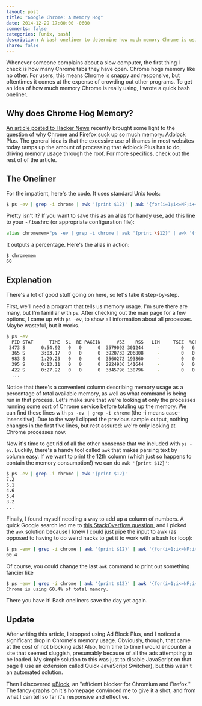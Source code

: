 ```yaml
---
layout: post
title: "Google Chrome: A Memory Hog"
date: 2014-12-29 17:00:00 -0600
comments: false
categories: [unix, bash]
description: A bash oneliner to determine how much memory Chrome is using.
share: false
---
```


Whenever someone complains about a slow computer, the first thing I check is
how many Chrome tabs they have open. Chrome hogs memory like no other. For
users, this means Chrome is snappy and responsive, but oftentimes it comes at
the expense of crowding out other programs. To get an idea of how much memory
Chrome is really using, I wrote a quick bash oneliner.

<!-- more -->

## Why does Chrome Hog Memory?

[An article posted to Hacker News][iframe-irony] recently brought some light to
the question of why Chrome and Firefox suck up so much memory: Adblock Plus. The
general idea is that the excessive use of iframes in most websites today ramps
up the amount of processing that Adblock Plus has to do, driving memory usage
through the roof. For more specifics, check out the rest of of the article.

## The Oneliner

For the impatient, here's the code. It uses standard Unix tools:

```bash Chrome Memory Usage
$ ps -ev | grep -i chrome | awk '{print $12}' | awk '{for(i=1;i<=NF;i++)s+=$i}END{print s}'
```

Pretty isn't it? If you want to save this as an alias for handy use, add this
line to your ~/.bashrc (or appropriate configuration file):

```bash Add as an alias
alias chromemem="ps -ev | grep -i chrome | awk '{print \$12}' | awk '{for(i=1;i<=NF;i++)s+=\$i}END{print s}'"
```

It outputs a percentage. Here's the alias in action:

```bash Usage
$ chromemem
60
```

## Explanation

There's a lot of good stuff going on here, so let's take it step-by-step.

First, we'll need a program that tells us memory usage. I'm sure there are many,
but I'm familiar with `ps`. After checking out the man page for a few options, I
came up with `ps -ev`, to show all information about all processes. Maybe
wasteful, but it works.

```bash ps -ev
$ ps -ev
  PID STAT      TIME  SL  RE PAGEIN      VSZ    RSS   LIM     TSIZ  %CPU %MEM COMMAND
 3473 S      0:54.92   0   0      0  3579092 301244     -        0   6.7  7.2 /Applications/Google C
  365 S      3:03.17   0   0      0  3920732 206808     -        0   0.3  4.9 /Applications/Google C
  983 S      1:29.23   0   0      0  3560272 193860     -        0   0.1  4.6 /Applications/Google C
  395 S      0:13.11   0   0      0  2824936 141644     -        0   0.0  3.4 /Applications/Google C
  422 S      0:27.22   0   0      0  3345796 130796     -        0   0.0  3.1 /Applications/Google C
  ...
```

Notice that there's a convenient column describing memory usage as a percentage
of total available memory, as well as what command is being run in that
process. Let's make sure that we're looking at only the processes running
some sort of Chrome service before totaling up the memory. We can find these
lines with `ps -ev | grep -i chrome` (the -i means case-insensitive). Due to the
way I clipped the previous sample output, nothing changes in the first five
lines, but rest assured: we're only looking at Chrome processes now.

Now it's time to get rid of all the other nonsense that we included with `ps
-ev`. Luckily, there's a handy tool called `awk` that makes parsing text by
column easy. If we want to print the 12th column (which just so happens to
contain the memory consumption!) we can do `awk '{print $12}'`:

```bash ps -ev | grep -i chrome | awk '{print $12}'
$ ps -ev | grep -i chrome | awk '{print $12}'
7.2
5.1
4.6
3.4
3.2
...
```

Finally, I found myself needing a way to add up a column of numbers. A quick
Google search led me to [this StackOverflow question][sum], and I picked the
`awk` solution because I knew I could just pipe the input to awk (as opposed to
having to do weird hacks to get it to work with a bash for loop):

```bash Final Solution
$ ps -emv | grep -i chrome | awk '{print $12}' | awk '{for(i=1;i<=NF;i++)s+=$i}END{print s}'
60.4
```

Of course, you could change the last `awk` command to print out something
fancier like

```bash Final Solution
$ ps -emv | grep -i chrome | awk '{print $12}' | awk '{for(i=1;i<=NF;i++)s+=$i}END{print "Chrome is using "s"% of total memory."}'
Chrome is using 60.4% of total memory.
```

There you have it! Bash oneliners save the day yet again.

## Update

After writing this article, I stopped using Ad Block Plus, and I noticed a
significant drop in Chrome's memory usage. Obviously, though, that came at the
cost of not blocking ads! Also, from time to time I would encounter a site that
seemed sluggish, presumably because of all the ads attempting to be loaded. My
simple solution to this was just to disable JavaScript on that page (I use an
extension called Quick JavaScript Switcher), but this wasn't an automated
solution.

Then I discovered [μBlock][ublock], an "efficient blocker for Chromium and
Firefox." The fancy graphs on it's homepage convinced me to give it a shot, and
from what I can tell so far it's responsive and effective.


[iframe-irony]: http://mobile.extremetech.com/latest/221392-iframe-irony-adblock-plus-is-probably-the-reason-firefox-and-chrome-are-such-memory-hogs
[sum]: http://stackoverflow.com/questions/2572495/read-from-file-and-add-numbers
[ublock]: https://github.com/gorhill/uBlock
